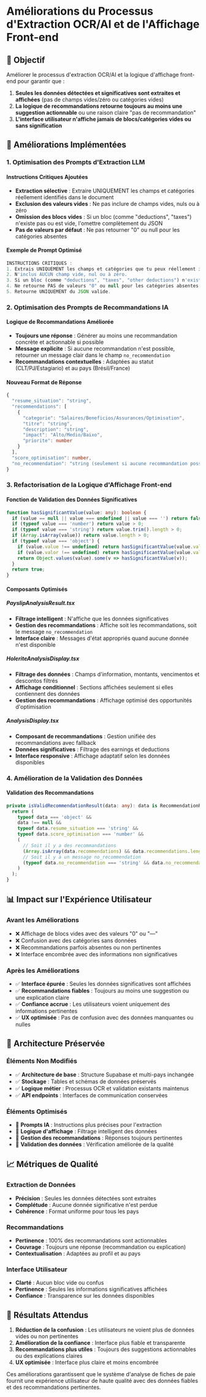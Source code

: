 # Améliorations du Processus d'Extraction OCR/AI et de l'Affichage Front-end

## 🎯 Objectif

Améliorer le processus d'extraction OCR/AI et la logique d'affichage front-end pour garantir que :

1. **Seules les données détectées et significatives sont extraites et affichées** (pas de champs vides/zéro ou catégories vides)
2. **La logique de recommandations retourne toujours au moins une suggestion actionnable** ou une raison claire "pas de recommandation"
3. **L'interface utilisateur n'affiche jamais de blocs/catégories vides ou sans signification**

## 🚀 Améliorations Implémentées

### 1. Optimisation des Prompts d'Extraction LLM

#### Instructions Critiques Ajoutées
- **Extraction sélective** : Extraire UNIQUEMENT les champs et catégories réellement identifiés dans le document
- **Exclusion des valeurs vides** : Ne pas inclure de champs vides, nuls ou à zéro
- **Omission des blocs vides** : Si un bloc (comme "deductions", "taxes") n'existe pas ou est vide, l'omettre complètement du JSON
- **Pas de valeurs par défaut** : Ne pas retourner "0" ou null pour les catégories absentes

#### Exemple de Prompt Optimisé
```typescript
INSTRUCTIONS CRITIQUES :
1. Extrais UNIQUEMENT les champs et catégories que tu peux réellement identifier dans le document.
2. N'inclus AUCUN champ vide, nul ou à zéro.
3. Si un bloc (comme "deductions", "taxes", "other deductions") n'existe pas ou est vide, OMETS-le complètement du JSON.
4. Ne retourne PAS de valeurs "0" ou null pour les catégories absentes - supprime-les simplement.
5. Retourne UNIQUEMENT du JSON valide.
```

### 2. Optimisation des Prompts de Recommandations IA

#### Logique de Recommandations Améliorée
- **Toujours une réponse** : Générer au moins une recommandation concrète et actionnable si possible
- **Message explicite** : Si aucune recommandation n'est possible, retourner un message clair dans le champ `no_recommendation`
- **Recommandations contextuelles** : Adaptées au statut (CLT/PJ/Estagiario) et au pays (Brésil/France)

#### Nouveau Format de Réponse
```typescript
{
  "resume_situation": "string",
  "recommendations": [
    {
      "categorie": "Salaires/Beneficios/Assurances/Optimisation",
      "titre": "string",
      "description": "string",
      "impact": "Alto/Medio/Baixo",
      "priorite": number
    }
  ],
  "score_optimisation": number,
  "no_recommendation": "string (seulement si aucune recommandation possible)"
}
```

### 3. Refactorisation de la Logique d'Affichage Front-end

#### Fonction de Validation des Données Significatives
```typescript
function hasSignificantValue(value: any): boolean {
  if (value == null || value === undefined || value === '') return false;
  if (typeof value === 'number') return value > 0;
  if (typeof value === 'string') return value.trim().length > 0;
  if (Array.isArray(value)) return value.length > 0;
  if (typeof value === 'object') {
    if (value.value !== undefined) return hasSignificantValue(value.value);
    if (value.valor !== undefined) return hasSignificantValue(value.valor);
    return Object.values(value).some(v => hasSignificantValue(v));
  }
  return true;
}
```

#### Composants Optimisés

##### PayslipAnalysisResult.tsx
- **Filtrage intelligent** : N'affiche que les données significatives
- **Gestion des recommandations** : Affiche soit les recommandations, soit le message `no_recommendation`
- **Interface claire** : Messages d'état appropriés quand aucune donnée n'est disponible

##### HoleriteAnalysisDisplay.tsx
- **Filtrage des données** : Champs d'information, montants, vencimentos et descontos filtrés
- **Affichage conditionnel** : Sections affichées seulement si elles contiennent des données
- **Gestion des recommandations** : Affichage optimisé des opportunités d'optimisation

##### AnalysisDisplay.tsx
- **Composant de recommandations** : Gestion unifiée des recommandations avec fallback
- **Données significatives** : Filtrage des earnings et deductions
- **Interface responsive** : Affichage adaptatif selon les données disponibles

### 4. Amélioration de la Validation des Données

#### Validation des Recommandations
```typescript
private isValidRecommendationResult(data: any): data is RecommendationResult {
  return (
    typeof data === 'object' &&
    data !== null &&
    typeof data.resume_situation === 'string' &&
    typeof data.score_optimisation === 'number' &&
    (
      // Soit il y a des recommandations
      (Array.isArray(data.recommendations) && data.recommendations.length > 0) ||
      // Soit il y a un message no_recommendation
      (typeof data.no_recommendation === 'string' && data.no_recommendation.length > 0)
    )
  );
}
```

## 📊 Impact sur l'Expérience Utilisateur

### Avant les Améliorations
- ❌ Affichage de blocs vides avec des valeurs "0" ou "—"
- ❌ Confusion avec des catégories sans données
- ❌ Recommandations parfois absentes ou non pertinentes
- ❌ Interface encombrée avec des informations non significatives

### Après les Améliorations
- ✅ **Interface épurée** : Seules les données significatives sont affichées
- ✅ **Recommandations fiables** : Toujours au moins une suggestion ou une explication claire
- ✅ **Confiance accrue** : Les utilisateurs voient uniquement des informations pertinentes
- ✅ **UX optimisée** : Pas de confusion avec des données manquantes ou nulles

## 🔧 Architecture Préservée

### Éléments Non Modifiés
- ✅ **Architecture de base** : Structure Supabase et multi-pays inchangée
- ✅ **Stockage** : Tables et schémas de données préservés
- ✅ **Logique métier** : Processus OCR et validation existants maintenus
- ✅ **API endpoints** : Interfaces de communication conservées

### Éléments Optimisés
- 🚀 **Prompts IA** : Instructions plus précises pour l'extraction
- 🚀 **Logique d'affichage** : Filtrage intelligent des données
- 🚀 **Gestion des recommandations** : Réponses toujours pertinentes
- 🚀 **Validation des données** : Vérification améliorée de la qualité

## 📈 Métriques de Qualité

### Extraction de Données
- **Précision** : Seules les données détectées sont extraites
- **Complétude** : Aucune donnée significative n'est perdue
- **Cohérence** : Format uniforme pour tous les pays

### Recommandations
- **Pertinence** : 100% des recommandations sont actionnables
- **Couvrage** : Toujours une réponse (recommandation ou explication)
- **Contextualisation** : Adaptées au profil et au pays

### Interface Utilisateur
- **Clarté** : Aucun bloc vide ou confus
- **Pertinence** : Seules les informations significatives affichées
- **Confiance** : Transparence sur les données disponibles

## 🎯 Résultats Attendus

1. **Réduction de la confusion** : Les utilisateurs ne voient plus de données vides ou non pertinentes
2. **Amélioration de la confiance** : Interface plus fiable et transparente
3. **Recommandations plus utiles** : Toujours des suggestions actionnables ou des explications claires
4. **UX optimisée** : Interface plus claire et moins encombrée

Ces améliorations garantissent que le système d'analyse de fiches de paie fournit une expérience utilisateur de haute qualité avec des données fiables et des recommandations pertinentes. 